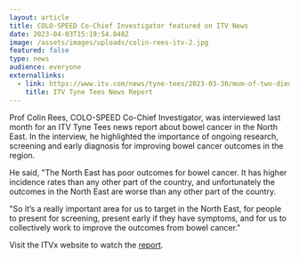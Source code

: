 ```yaml
---
layout: article
title: COLO-SPEED Co-Chief Investigator featured on ITV News
date: 2023-04-03T15:19:54.048Z
image: /assets/images/uploads/colin-rees-itv-2.jpg
featured: false
type: news
audience: everyone
externallinks:
  - link: https://www.itv.com/news/tyne-tees/2023-03-30/mum-of-two-died-of-second-biggest-cancer-killer-but-42-dont-know-symptoms
    title: ITV Tyne Tees News Report
---
```

Prof Colin Rees, COLO-SPEED Co-Chief Investigator, was interviewed last month for an ITV Tyne Tees news report about bowel cancer in the North East. In the interview, he highlighted the importance of ongoing research, screening and early diagnosis for improving bowel cancer outcomes in the region.

He said, "The North East has poor outcomes for bowel cancer. It has higher incidence rates than any other part of the country, and unfortunately the outcomes in the North East are worse than any other part of the country.

"So it’s a really important area for us to target in the North East, for people to present for screening, present early if they have symptoms, and for us to collectively work to improve the outcomes from bowel cancer."

Visit the ITVx website to watch the [report](https://www.itv.com/news/tyne-tees/2023-03-30/mum-of-two-died-of-second-biggest-cancer-killer-but-42-dont-know-symptoms).